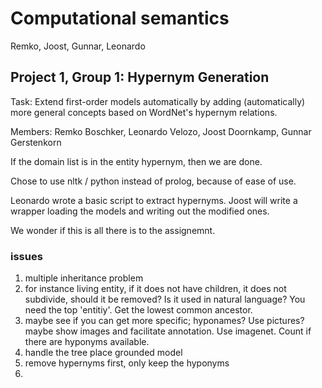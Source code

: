 # Computational semantics

Remko, Joost, Gunnar, Leonardo

## Project 1, Group 1: Hypernym Generation

Task: Extend first-order models automatically by adding (automatically) more general concepts based on WordNet's hypernym relations.

Members: Remko Boschker, Leonardo Velozo, Joost Doornkamp, Gunnar Gerstenkorn

If the domain list is in the entity hypernym, then we are done.

Chose to use nltk / python instead of prolog, because of ease of use.

Leonardo wrote a basic script to extract hypernyms. Joost will write a wrapper loading the models and writing out the modified ones.

We wonder if this is all there is to the assignemnt.

### issues

1. multiple inheritance problem
1. for instance living entity, if it does not have children, it does not subdivide, should it be removed? Is it used in natural language? You need the top 'entitiy'. Get the lowest common ancestor.
1. maybe see if you can get more specific; hyponames? Use pictures? maybe show images and facilitate annotation. Use imagenet. Count if there are hyponyms available.
1. handle the tree place grounded model
1. remove hypernyms first, only keep the hyponyms
1. 

